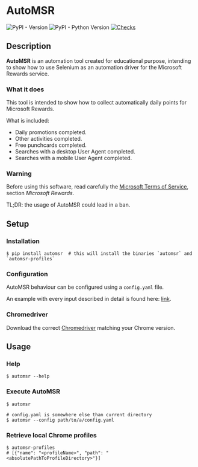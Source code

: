 # AutoMSR

![PyPI - Version](https://img.shields.io/pypi/v/automsr)
![PyPI - Python Version](https://img.shields.io/pypi/pyversions/automsr)
[![Checks](https://github.com/Crissal1995/automsr/actions/workflows/checks.yaml/badge.svg)](https://github.com/Crissal1995/automsr/actions/workflows/checks.yaml)

## Description

**AutoMSR** is an automation tool created for educational purpose,
intending to show how to use Selenium as an automation driver
for the Microsoft Rewards service.

### What it does

This tool is intended to show how to collect automatically daily points for
Microsoft Rewards.

What is included:
- Daily promotions completed.
- Other activities completed.
- Free punchcards completed.
- Searches with a desktop User Agent completed.
- Searches with a mobile User Agent completed.

### Warning

Before using this software, read carefully the [Microsoft Terms of Service](https://www.microsoft.com/servicesagreement),
section _Microsoft Rewards_.

TL;DR: the usage of AutoMSR could lead in a ban.

## Setup

### Installation

```shell
$ pip install automsr  # this will install the binaries `automsr` and `automsr-profiles`
```

### Configuration

AutoMSR behaviour can be configured using a `config.yaml` file.

An example with every input described in detail is found here: [link](https://github.com/Crissal1995/automsr/blob/main/tests/configs/config.example.yaml).

### Chromedriver
Download the correct [Chromedriver](https://chromedriver.chromium.org/downloads) matching your Chrome version.

## Usage

### Help

```shell
$ automsr --help
```

### Execute AutoMSR

```shell
$ automsr

# config.yaml is somewhere else than current directory
$ automsr --config path/to/a/config.yaml
```

### Retrieve local Chrome profiles

```shell
$ automsr-profiles
# [{"name": "<profileName>", "path": "<absolutePathToProfileDirectory>"}]
```
